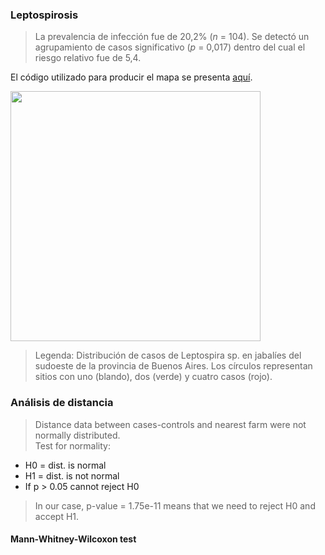 ### Leptospirosis

> La prevalencia de infección fue de 20,2% (*n* = 104). Se detectó un agrupamiento de casos significativo (*p* = 0,017) dentro del cual el riesgo relativo fue de 5,4. 

El código utilizado para producir el mapa se presenta [aquí](./Leptospira.R).

<img src="https://user-images.githubusercontent.com/20196847/92311237-bf779800-ef8b-11ea-9991-cdb5914ea133.jpg" width="400" img align="center">

> Legenda: Distribución de casos de Leptospira sp. en jabalíes del sudoeste de la provincia de Buenos Aires. Los círculos representan sitios con uno (blando), dos (verde) y cuatro casos (rojo).        

### Análisis de distancia
> Distance data between cases-controls and nearest farm were not normally distributed.   
>Test for normality:    
- H0 = dist. is normal  
- H1 = dist. is not normal   
- If p > 0.05 cannot reject H0    
>In our case, p-value = 1.75e-11 means that we need to reject H0 and accept H1. 

#### Mann-Whitney-Wilcoxon test
